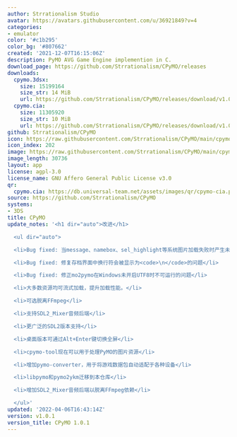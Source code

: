 ```yaml
---
author: Strrationalism Studio
avatar: https://avatars.githubusercontent.com/u/36921849?v=4
categories:
- emulator
color: '#c1b295'
color_bg: '#807662'
created: '2021-12-07T16:15:06Z'
description: PyMO AVG Game Engine implemention in C.
download_page: https://github.com/Strrationalism/CPyMO/releases
downloads:
  cpymo.3dsx:
    size: 15199164
    size_str: 14 MiB
    url: https://github.com/Strrationalism/CPyMO/releases/download/v1.0.1/cpymo.3dsx
  cpymo.cia:
    size: 11305920
    size_str: 10 MiB
    url: https://github.com/Strrationalism/CPyMO/releases/download/v1.0.1/cpymo.cia
github: Strrationalism/CPyMO
icon: https://raw.githubusercontent.com/Strrationalism/CPyMO/main/cpymo-backends/3ds/icon.png
icon_index: 202
image: https://raw.githubusercontent.com/Strrationalism/CPyMO/main/cpymo-backends/3ds/banner.png
image_length: 30736
layout: app
license: agpl-3.0
license_name: GNU Affero General Public License v3.0
qr:
  cpymo.cia: https://db.universal-team.net/assets/images/qr/cpymo-cia.png
source: https://github.com/Strrationalism/CPyMO
systems:
- 3DS
title: CPyMO
update_notes: '<h1 dir="auto">改进</h1>

  <ul dir="auto">

  <li>Bug fixed: 当message、namebox、sel_highlight等系统图片加载失败时产生未定义行为</li>

  <li>Bug fixed: 修复存档界面中换行符会被显示为<code>\n</code>的问题</li>

  <li>Bug fixed: 修正mo2pymo在Windows未开启UTF8时不可运行的问题</li>

  <li>大多数资源均可流式加载，提升加载性能。</li>

  <li>可选脱离FFmpeg</li>

  <li>支持SDL2_Mixer音频后端</li>

  <li>更广泛的SDL2版本支持</li>

  <li>桌面版本可通过Alt+Enter键切换全屏</li>

  <li>cpymo-tool现在可以用于处理PyMO的图片资源</li>

  <li>增加pymo-converter，用于将游戏数据包自动适配于各种设备</li>

  <li>libpymo和pymo2ykm迁移到本仓库</li>

  <li>增加SDL2_Mixer音频后端以脱离FFmpeg依赖</li>

  </ul>'
updated: '2022-04-06T16:43:14Z'
version: v1.0.1
version_title: CPyMO 1.0.1
---
```

